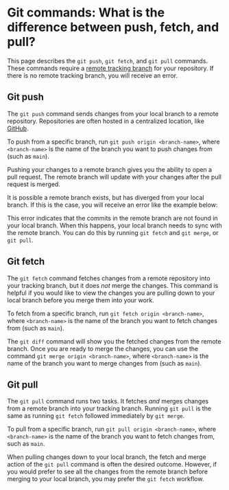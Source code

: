 # Git commands: What is the difference between push, fetch, and pull?

This page describes the `git push`, `git fetch`, and `git pull` commands. These commands require a [remote tracking branch](https://git-scm.com/book/en/v2/Git-Branching-Remote-Branches) for your repository. If there is no remote tracking branch, you will receive an error.

## Git push

The `git push` command sends changes from your local branch to a remote repository. Repositories are often hosted in a centralized location, like [GitHub](https://github.com/).

To push from a specific branch, run `git push origin <branch-name>`, where `<branch-name>` is the name of the branch you want to push changes from (such as `main`).

Pushing your changes to a remote branch gives you the ability to open a pull request. The remote branch will update with your changes after the pull request is merged.

It is possible a remote branch exists, but has diverged from your local branch. If this is the case, you will receive an error like the example below:

<!-- Find example of git error -->

This error indicates that the commits in the remote branch are not found in your local branch. When this happens, your local branch needs to sync with the remote branch. You can do this by running `git fetch` and `git merge`, or `git pull`.

## Git fetch

The `git fetch` command fetches changes from a remote repository into your tracking branch, but it does _not_ merge the changes. This command is helpful if you would like to view the changes you are pulling down to your local branch before you merge them into your work.

To fetch from a specific branch, run `git fetch origin <branch-name>`, where `<branch-name>` is the name of the branch you want to fetch changes from (such as `main`).

The `git diff` command will show you the fetched changes from the remote branch. Once you are ready to merge the changes, you can use the command `git merge origin <branch-name>`, where `<branch-name>` is the name of the branch you want to merge changes from (such as `main`).

## Git pull

The `git pull` command runs two tasks. It fetches _and_ merges changes from a remote branch into your tracking branch. Running `git pull` is the same as running `git fetch` followed immediately by `git merge`.

To pull from a specific branch, run `git pull origin <branch-name>`, where `<branch-name>` is the name of the branch you want to fetch changes from, such as `main`.

When pulling changes down to your local branch, the fetch and merge action of the `git pull` command is often the desired outcome. However, if you would prefer to see all the changes from the remote branch before merging to your local branch, you may prefer the `git fetch` workflow.